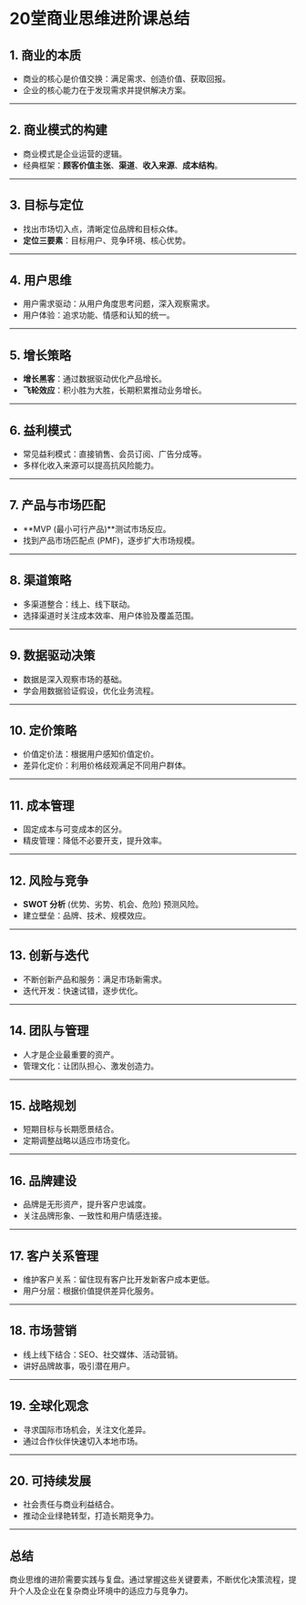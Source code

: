 # 20堂商业思维进阶课总结

## 1. 商业的本质
- 商业的核心是价值交换：满足需求、创造价值、获取回报。
- 企业的核心能力在于发现需求并提供解决方案。

---

## 2. 商业模式的构建
- 商业模式是企业运营的逻辑。
- 经典框架：**顾客价值主张**、**渠道**、**收入来源**、**成本结构**。

---

## 3. 目标与定位
- 找出市场切入点，清晰定位品牌和目标众体。
- **定位三要素**：目标用户、竞争环境、核心优势。

---

## 4. 用户思维
- 用户需求驱动：从用户角度思考问题，深入观察需求。
- 用户体验：追求功能、情感和认知的统一。

---

## 5. 增长策略
- **增长黑客**：通过数据驱动优化产品增长。
- **飞轮效应**：积小胜为大胜，长期积累推动业务增长。

---

## 6. 益利模式
- 常见益利模式：直接销售、会员订阅、广告分成等。
- 多样化收入来源可以提高抗风险能力。

---

## 7. 产品与市场匹配
- **MVP (最小可行产品)**测试市场反应。
- 找到产品市场匹配点 (PMF)，逐步扩大市场规模。

---

## 8. 渠道策略
- 多渠道整合：线上、线下联动。
- 选择渠道时关注成本效率、用户体验及覆盖范围。

---

## 9. 数据驱动决策
- 数据是深入观察市场的基础。
- 学会用数据验证假设，优化业务流程。

---

## 10. 定价策略
- 价值定价法：根据用户感知价值定价。
- 差异化定价：利用价格歧观满足不同用户群体。

---

## 11. 成本管理
- 固定成本与可变成本的区分。
- 精皮管理：降低不必要开支，提升效率。

---

## 12. 风险与竞争
- **SWOT 分析** (优势、劣势、机会、危险) 预测风险。
- 建立壁垒：品牌、技术、规模效应。

---

## 13. 创新与迭代
- 不断创新产品和服务：满足市场新需求。
- 迭代开发：快速试错，逐步优化。

---

## 14. 团队与管理
- 人才是企业最重要的资产。
- 管理文化：让团队担心、激发创造力。

---

## 15. 战略规划
- 短期目标与长期愿景结合。
- 定期调整战略以适应市场变化。

---

## 16. 品牌建设
- 品牌是无形资产，提升客户忠诚度。
- 关注品牌形象、一致性和用户情感连接。

---

## 17. 客户关系管理
- 维护客户关系：留住现有客户比开发新客户成本更低。
- 用户分层：根据价值提供差异化服务。

---

## 18. 市场营销
- 线上线下结合：SEO、社交媒体、活动营销。
- 讲好品牌故事，吸引潜在用户。

---

## 19. 全球化观念
- 寻求国际市场机会，关注文化差异。
- 通过合作伙伴快速切入本地市场。

---

## 20. 可持续发展
- 社会责任与商业利益结合。
- 推动企业绿艳转型，打造长期竞争力。

---

## 总结
商业思维的进阶需要实践与复盘。通过掌握这些关键要素，不断优化决策流程，提升个人及企业在复杂商业环境中的适应力与竞争力。

